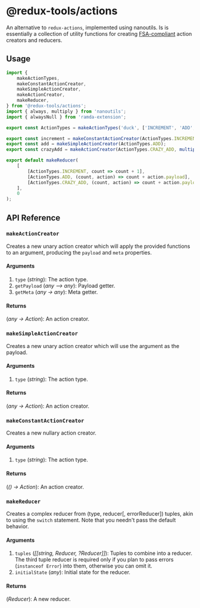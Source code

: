 # @redux-tools/actions

An alternative to `redux-actions`, implemented using nanoutils. Is is essentially a collection of utility functions for creating [FSA-compliant](https://github.com/redux-utilities/flux-standard-action) action creators and reducers.

## Usage

```js
import {
	makeActionTypes,
	makeConstantActionCreator,
	makeSimpleActionCreator,
	makeActionCreator,
	makeReducer,
} from '@redux-tools/actions';
import { always, multiply } from 'nanoutils';
import { alwaysNull } from 'ramda-extension';

export const ActionTypes = makeActionTypes('duck', ['INCREMENT', 'ADD', 'CRAZY_ADD']);

export const increment = makeConstantActionCreator(ActionTypes.INCREMENT);
export const add = makeSimpleActionCreator(ActionTypes.ADD);
export const crazyAdd = makeActionCreator(ActionTypes.CRAZY_ADD, multiply(2), alwaysNull);

export default makeReducer(
	[
		[ActionTypes.INCREMENT, count => count + 1],
		[ActionTypes.ADD, (count, action) => count + action.payload],
		[ActionTypes.CRAZY_ADD, (count, action) => count + action.payload / 2],
	],
	0
);
```

## API Reference

### `makeActionCreator`

Creates a new unary action creator which will apply the provided functions to an argument, producing the `payload` and `meta` properties.

#### Arguments

1. `type` (_string_): The action type.
2. `getPayload` (_any –> any_): Payload getter.
3. `getMeta` (_any -> any_): Meta getter.

#### Returns

(_any -> Action_): An action creator.

### `makeSimpleActionCreator`

Creates a new unary action creator which will use the argument as the payload.

#### Arguments

1. `type` (_string_): The action type.

#### Returns

(_any -> Action_): An action creator.

### `makeConstantActionCreator`

Creates a new nullary action creator.

#### Arguments

1. `type` (_string_): The action type.

#### Returns

(_() -> Action_): An action creator.

### `makeReducer`

Creates a complex reducer from (type, reducer[, errorReducer]) tuples, akin to using the `switch` statement. Note that you needn't pass the default behavior.

#### Arguments

1. `tuples` (_\[\[string, Reducer, ?Reducer]]_): Tuples to combine into a reducer. The third tuple reducer is required only if you plan to pass errors (`instanceof Error`) into them, otherwise you can omit it.
2. `initialState` (_any_): Initial state for the reducer.

#### Returns

(_Reducer_): A new reducer.
